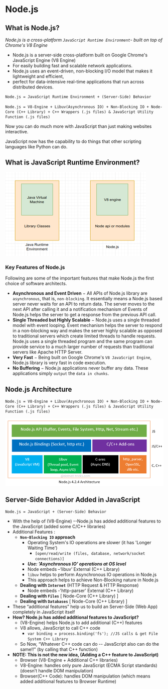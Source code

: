 # Node.js

## What is Node.js?

_Node.js is a cross-platform `JavaScript Runtime Environment`- built on top of Chrome's V8 Engine_

* Node.js is a server-side cross-platform built on Google Chrome's JavaScript Engine \(V8 Engine\) 
* For easily building fast and scalable network applications. 
* Node.js uses an event-driven, non-blocking I/O model that makes it lightweight and efficient, 
* perfect for data-intensive real-time applications that run across distributed devices.

```text
Node.js = JavaScript Runtime Environment + (Server-Side) Behavior

Node.js = V8-Engine + Libuv(Asynchronous IO) + Non-Blocking IO + Node-Core (C++ Library) + C++ Wrappers (.js files) & JavaScript Utility Function (.js files)
```

Now you can do much more with JavaScript than just making websites interactive.

JavaScript now has the capability to do things that other scripting languages like Python can do.

## What is JavaScript Runtime Environment?

![If you know Java, here&#x2019;s a little analogy.](../../.gitbook/assets/image-150.png)

### Key Features of Node.js

Following are some of the important features that make Node.js the first choice of software architects.

* **Asynchronous and Event Driven** − All APIs of Node.js library are `asynchronous`, that is, `non-blocking`. It essentially means a Node.js based server never waits for an API to return data. The server moves to the next API after calling it and a notification mechanism of Events of Node.js helps the server to get a response from the previous API call.
* **Single Threaded but Highly Scalable** − Node.js uses a single threaded model with event looping. Event mechanism helps the server to respond in a non-blocking way and makes the server highly scalable as opposed to traditional servers which create limited threads to handle requests. Node.js uses a single threaded program and the same program can provide service to a much larger number of requests than traditional servers like Apache HTTP Server.
* **Very Fast** − Being built on Google Chrome's `V8 JavaScript Engine`, Node.js library is very fast in code execution.
* **No Buffering** − Node.js applications never buffer any data. These applications simply `output` the `data in chunks`.

## Node.js Architecture

```text
Node.js = V8-Engine + Libuv(Asynchronous IO) + Non-Blocking IO + Node-Core (C++ Library) + C++ Wrappers (.js files) & JavaScript Utility Function (.js files)
```

![](../../.gitbook/assets/image-70.png)

## Server-Side Behavior Added in JavaScript

```text
Node.js = JavaScript + (Server-Side) Behavior
```

* With the help of \(V8-Engine\) --Node.js has added additional features to the JavaScript \(added some C/C++ libraries\) 
* Additional Features :
  * **`Non-Blocking IO` approach**
    * Operating System's IO operations are slower \(it has 'Longer Waiting Time'\)
      * `[open/read/write (files, database, network/socket connections)]`
    * _**Use:  'Asynchronous IO' operations at OS level**_
    * Node embeds –‘libuv’ External \(C++ Library\)
    * `libuv` helps to perform Asynchronous IO operations in Node.js
    * This approach helps to achieve Non-Blocking nature in Node.js
  * **Dealing with `Internet`** \(HTTP Request & HTTP Response\) 
    * Node embeds -'http-parser' External \(C++ Library\)
  * **Dealing with `Files`** \[ Node-Core \(C++ Library\) \] 
  * **Dealing with `Databases`** \[ Node-Core \(C++ Library\) \] 
* These “additional features” help us to build an Server-Side \(Web App\) completely in JavaScript itself
* **How? Node.js has added additional features to JavaScript?**
  * \(V8-Engine\) helps Node.js to add additional \(C++\) features
  * V8 allows, JavaScript to call C++ code 
    * `var binding = process.binding('fs'); //JS calls & get File System C++ Library`
  * So Now, “Whatever C++ code can do -- JavaScript also can do the same!!” \(by calling that C++ function\)
* **NOTE: This is not the new idea, \(Adding a C++ feature to JavaScript\)**
  * Browser \(V8-Engine + Additional C++ libraries\)
  * V8-Engine: handles only pure JavaScript \(ECMA Script standards\) \(doesn’t handle DOM manipulation\)
  * Browser\(C++ Code\): handles DOM manipulation \(which means added additional features to Browser Runtime\)

